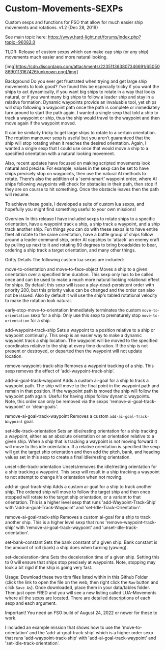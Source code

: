 # Custom-Movements-SEXPs
Custom sexps and functions for FSO that allow for much easier ship movements and rotations.
v1.2 (Dec 28, 2019)

See main topic here:
https://www.hard-light.net/forums/index.php?topic=96082.0


TLDR: Release of custom sexps which can make cap ship (or any ship) movements much easier and more natural looking. 

[img]https://cdn.discordapp.com/attachments/223511363807346691/650508690113167426/unknown.png[/img]


Background
Do you ever get frustrated when trying and get large ship movements to look good? I've found this be especially tricky if you want the ships to act dynamically, if you want big ships to rotate in a way that looks natural, or if you want many big ships to follow a leader ship and stay in a relative formation. Dynamic waypoints provide an invaluable tool, yet ships will stop following a waypoint path once the path is complete or immediately turn around to start the path again. I wanted a single sexp that told a ship to track a waypoint or ship, thus the ship would travel to the waypoint and then move again if the waypoint moved. 

It can be similarly tricky to get large ships to rotate to a certain orientation. The rotation maneuver sexp is useful but you aren't guaranteed that the ship will stop rotating when it reaches the desired orientation. Again, I wanted a single sexp that I could use once that would move a ship to a specified orientation with a natural looking movement. 

Also, recent updates have focused on making scripted movements look natural and precise. For example, values in the sexp can be set to have ships precisely stop on waypoints, then use the natural AI methods to rotate. There’s also the addition of a 'semi-smart' waypoint order, where AI ships following waypoints will check for obstacles in their path, then stop if they are on course to hit something. Once the obstacle leaves then the path will resume. 

To achieve these goals, I developed a suite of custom lua sexps, and hopefully you might find something useful to your own missions! 


Overview
In this release I have included sexps to rotate ships to a specific orientation, have a waypoint track a ship, a ship track a waypoint, and a ship track another ship. Fun things you can do with these sexps is to have entire fleet all rotate to the same orientation, have a battle group of ships follow around a leader command ship, order AI capships to 'attack' an enemy craft by pulling up next to it and rotating 90 degrees to bring broadsides to bear, ordering a ship track a target orientation, and many other things. 


Gritty Details
The following custom lua sexps are included:
 
move-to-orientation and move-to-face-object
Moves a ship to a given orientation over a specified time duration. This sexp only has to be called once and can be used to make a much more natural looking rotational effect for ships. By default this sexp will issue a play-dead-persistent order with priority 200, but this priority value can be changed and the order can also not be issued. Also by default it will use the ship's tabled rotational velocity to make the rotation look natural. 

early-stop-move-to-orientation
Immediately terminates the custom `move-to-orientation` sexp for a ship. Only use this sexp to prematurely stop `move-to-orientation` for a ship. 

add-waypoint-track-ship
Sets a waypoint to a position relative to a ship or waypoint continually. This sexp is an easier way to make a dynamic waypoint track a ship location. The waypoint will be moved to the specified coordinates relative to the ship at every time duration. If the ship is not present or destroyed, or departed then the waypoint will not update location. 

remove-waypoint-track-ship
Removes a waypoint tracking of a ship. This sexp removes the effect of 'add-waypoint-track-ship'.

add-ai-goal-track-waypoint
Adds a custom ai-goal for a ship to track a waypoint path. The ship will move to the final point in the waypoint path and remain in that position. If the waypoint path is moved the ship will follow the waypoint path again. Useful for having ships follow dynamic waypoints. Note, this order can only be removed via the sexps 'remove-ai-goal-track-waypoint' or 'clear-goals'.

remove-ai-goal-track-waypoint
Removes a custom `add-ai-goal-Track-Waypoint` goal.

set-idle-track-orientation
Sets an idle/resting orientation for a ship tracking a waypoint, either as an absolute orientation or an orientation relative to a given ship. When a ship that is tracking a waypoint is not moving forward it will move to this idle orientation. If a relative orientation is specified the sexp will get the target ship orientation and then add the pitch, bank, and heading values set in this sexp to create a final idle/resting orientation.

unset-idle-track-orientation
Unsets/removes the idle/resting orientation for a ship tracking a waypoint. This sexp will result in a ship tracking a waypoint to not attempt to change it's orientation when not moving.

add-ai-goal-track-ship
Adds a custom ai-goal for a ship to track another ship. The ordered ship will move to follow the target ship and then once stopped will rotate to the target ship orientation, or a variant to that orientation. This is a higher level sexp that runs 'add-Waypoint-Track-Ship' with 'add-ai-goal-Track-Waypoint' and 'set-Idle-Track-Orientation'.

remove-ai-goal-track-ship
Removes a custom ai-goal for a ship to track another ship. This is a higher level sexp that runs 'remove-waypoint-track-ship' with 'remove-ai-goal-track-waypoint' and 'unset-idle-track-orientation'.

set-bank-constant
Sets the bank constant of a given ship. Bank constant is the amount of roll (bank) a ship does when turning (yawing).

set-deceleration-time
Sets the deceleration time of a given ship. Setting this to 0 will ensure that ships stop precisely at waypoints. Note, stopping may look a bit rigid if the ship is going very fast.


Usage:
Download these two tbm files listed within in this Github Folder (click the link to open the file on the web, then right click the `Raw` button and click `Save As`). Once downloaded, place them in your data/tables folder. Then just open FRED and you will see a new listing called LUA-Movements where all the sexps are located. There are detailed descriptions of each sexp and each argument. 

Important! You need an FSO build of August 24, 2022 or newer for these to work.

I included an example mission that shows how to use the 'move-to-orientation' and the 'add-ai-goal-track-ship' which is a higher order sexp that runs 'add-waypoint-track-ship' with 'add-ai-goal-track-waypoint' and 'set-idle-track-orientation'.

